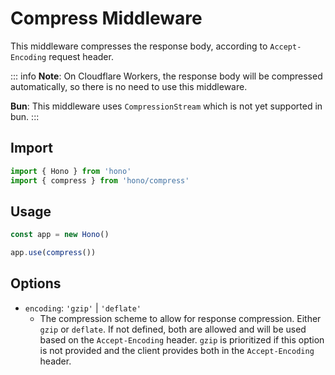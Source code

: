# Compress Middleware

This middleware compresses the response body, according to `Accept-Encoding` request header.

::: info
**Note**: On Cloudflare Workers, the response body will be compressed automatically, so there is no need to use this middleware.

**Bun**: This middleware uses `CompressionStream` which is not yet supported in bun.
:::

## Import

```ts
import { Hono } from 'hono'
import { compress } from 'hono/compress'
```

## Usage

```ts
const app = new Hono()

app.use(compress())
```

## Options

- `encoding`: `'gzip'` | `'deflate'`
  - The compression scheme to allow for response compression. Either `gzip` or `deflate`. If not defined, both are allowed and will be used based on the `Accept-Encoding` header. `gzip` is prioritized if this option is not provided and the client provides both in the `Accept-Encoding` header.
